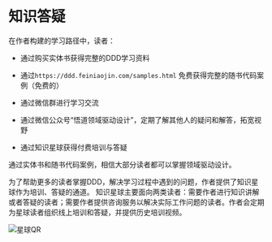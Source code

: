 # 知识答疑

在作者构建的学习路径中，读者：

- 通过购买实体书获得完整的DDD学习资料

- 通过`https://ddd.feiniaojin.com/samples.html` 免费获得完整的随书代码案例（免费的）

- 通过微信群进行学习交流

- 通过微信公众号“悟道领域驱动设计”，定期了解其他人的疑问和解答，拓宽视野

- 通过知识星球获得付费培训与答疑

通过实体书和随书代码案例，相信大部分读者都可以掌握领域驱动设计。

为了帮助更多的读者掌握DDD，解决学习过程中遇到的问题，作者提供了知识星球作为培训、答疑的通道。 知识星球主要面向两类读者：需要作者进行知识讲解或者答疑的读者；需要作者提供咨询服务以解决实际工作问题的读者。作者会定期为星球读者组织线上培训和答疑，并提供历史培训视频。

![星球QR](https://s1.ax1x.com/2023/04/15/p9p2mKP.jpg)






